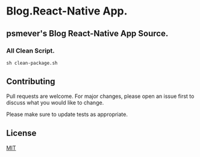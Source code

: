 # Blog.React-Native App.

## psmever's Blog React-Native App Source.


### All Clean Script.
```angular2html
sh clean-package.sh
```





## Contributing
Pull requests are welcome. For major changes, please open an issue first to discuss what you would like to change.

Please make sure to update tests as appropriate.

## License
[MIT](https://choosealicense.com/licenses/mit/)
